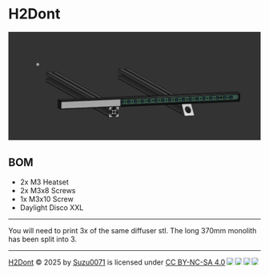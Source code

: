 # H2Dont

<img src='./Images/H2Dont.png'>

## BOM

+ 2x M3 Heatset
+ 2x M3x8 Screws
+ 1x M3x10 Screw
+ Daylight Disco XXL

___

You will need to print 3x of the same diffuser stl. The long 370mm monolith has been split into 3.

___

<a href="https://github.com/Suzu0071">H2Dont</a> © 2025 by <a href="https://github.com/Suzu0071/H2Dont">Suzu0071</a> is licensed under <a href="https://creativecommons.org/licenses/by-nc-sa/4.0/">CC BY-NC-SA 4.0</a><img src="https://mirrors.creativecommons.org/presskit/icons/cc.svg" style="max-width: 1em;max-height:1em;margin-left: .2em;"><img src="https://mirrors.creativecommons.org/presskit/icons/by.svg" style="max-width: 1em;max-height:1em;margin-left: .2em;"><img src="https://mirrors.creativecommons.org/presskit/icons/nc.svg" style="max-width: 1em;max-height:1em;margin-left: .2em;"><img src="https://mirrors.creativecommons.org/presskit/icons/sa.svg" style="max-width: 1em;max-height:1em;margin-left: .2em;">